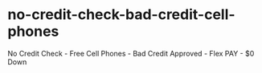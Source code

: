 no-credit-check-bad-credit-cell-phones
======================================

No Credit Check - Free Cell Phones - Bad Credit Approved - Flex PAY - $0 Down